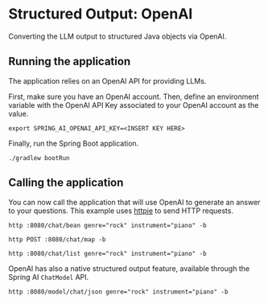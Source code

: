 # Structured Output: OpenAI

Converting the LLM output to structured Java objects via OpenAI.

## Running the application

The application relies on an OpenAI API for providing LLMs.

First, make sure you have an OpenAI account.
Then, define an environment variable with the OpenAI API Key associated to your OpenAI account as the value.

```shell
export SPRING_AI_OPENAI_API_KEY=<INSERT KEY HERE>
```

Finally, run the Spring Boot application.

```shell
./gradlew bootRun
```

## Calling the application

You can now call the application that will use OpenAI to generate an answer to your questions.
This example uses [httpie](https://httpie.io) to send HTTP requests.

```shell
http :8080/chat/bean genre="rock" instrument="piano" -b
```

```shell
http POST :8080/chat/map -b
```

```shell
http :8080/chat/list genre="rock" instrument="piano" -b
```

OpenAI has also a native structured output feature, available through the Spring AI `ChatModel` API.

```shell
http :8080/model/chat/json genre="rock" instrument="piano" -b
```
